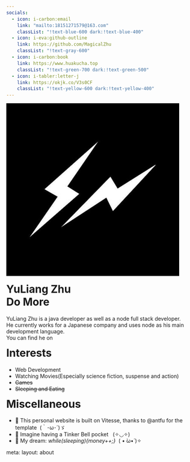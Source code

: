 ```yaml
---
socials:
  - icon: i-carbon:email
    link: "mailto:18151271579@163.com"
    classList: "!text-blue-600 dark:!text-blue-400"
  - icon: i-eva:github-outline
    link: https://github.com/MagicalZhu
    classList: "!text-gray-600"
  - icon: i-carbon:book
    link: https://www.huakucha.top
    classList: "!text-green-700 dark:!text-green-500"
  - icon: i-tabler:letter-j
    link: https://okjk.co/V3s0CF
    classList: "!text-yellow-600 dark:!text-yellow-400"
---
```


<div >
  <div>
    <div class="hidden md:flex flex items-start">
      <div class="mr-5 mt-10px shrink-0 rounded-full border-[0.5px] border-black/10 bg-white/50 p-1 shadow-xl dark:bg-white/80">
        <img class="my-0 h-14 w-20 rounded-full !bg-black/5 hover:animate-spin dark:!bg-black/80" src="/public/img/avatar.jpg" alt="avatar"
                    shadow="[inset_0_0_10px_#000000] slate-200 dark:slate-800"/>
      </div>
      <h1 class="noBorder">
        YuLiang Zhu
        <!-- <span text-sm opacity-50 ml-2>朱玉良</span> -->
        <br/>
        <span text-sm opacity-50 ml-2 font-normal>Do More</span>
      </h1>
    </div>
  </div>
</div>

<p class="opacity-70 text-lg pt-5">
  YuLiang Zhu is a java developer as well as a node full stack developer.
  <br/>
  He currently works for a Japanese company and uses node as his main development language.
  <br/>
  You can find he on
    <a
      v-for="(item, i) in frontmatter.socials"
      :key="`social-${i}-${item.icon}`"
      class="px-2 mr-1 mb-1 rounded transition-colors decoration-none text-base !text-c aboutLink"
      :class="item.classList"
      :href="item.link"
      target="_blank"
    >
      <div :class="item.icon" class="w-5 h-5" />
      <!-- <div v-if="item.name">{{ item.name }}</div> -->
    </a>
</p>

<h1 class="noBorder">
  Interests
</h1>

- Web Development
- Watching Movies(Especially science fiction, suspense and action)
- ~~Games~~
- ~~Sleeping and Eating~~

<h1 class="noBorder">
  Miscellaneous
</h1>

- 🚀 This personal website is built on <app-link to="https://github.com/antfu/vitesse">Vitesse</app-link>,
thanks to <app-link to="https://antfu.me/">@antfu</app-link> for the template&nbsp; <span font-700>(｀･ω･´)ゞ</span>
- 🌈 Imagine having a Tinker Bell pocket &nbsp; <span font-700>(✧◡✧)</span>
- 🌭 My dream: <em font-mono text-brand>while(sleeping){money++;}</em>&nbsp; <span font-700>( • ̀ω•́ )✧</span>


<style scoped>
  .noBorder {
    border-bottom-style:none;
    padding-bottom: unset;
    margin-top: 15px;
  }
  .aboutLink {
    border-bottom: none;
  }
</style>

<route lang="yaml">
meta:
  layout: about
</route>

